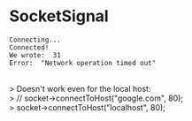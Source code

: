 # SocketSignal
 
```console
Connecting...
Connected!
We wrote:  31
Error:  "Network operation timed out"
```  
<br>
> Doesn't work even for the local host:<br>
> //    socket->connectToHost("google.com", 80);<br>
> socket->connectToHost("localhost", 80);<br>

